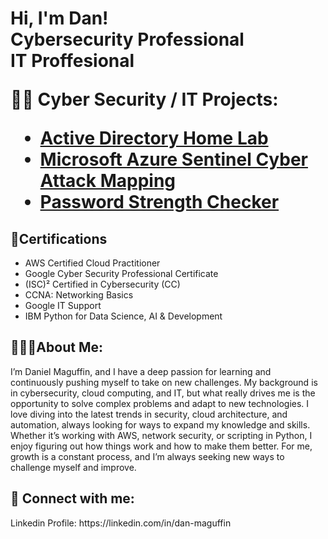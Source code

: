 <h1>Hi, I'm Dan! <br/><a>Cybersecurity Professional</a> <br/><a> IT Proffesional </a>

<b>👨‍💻 Cyber Security / IT Projects:</b>
- [Active Directory Home Lab](https://github.com/DanMaguffin/microsoft-active-directory-home-lab) 
 - [Microsoft Azure Sentinel Cyber Attack Mapping](https://github.com/DanMaguffin/Microsoft-Sentinel-with-Live-Attack-Mapping)  
  - [Password Strength Checker](https://github.com/DanMaguffin/password-checker)

 <h2>📄Certifications</h2>

- AWS Certified Cloud Practitioner
- Google Cyber Security Professional Certificate
- (ISC)² Certified in Cybersecurity (CC)
- CCNA: Networking Basics
- Google IT Support
- IBM Python for Data Science, AI & Development

<h2> 🏌🏻‍♂️About Me:</h2>

I’m Daniel Maguffin, and I have a deep passion for learning and continuously pushing myself to take on new challenges. My background is in cybersecurity, cloud computing, and IT, but what really drives me is the opportunity to solve complex problems and adapt to new technologies. I love diving into the latest trends in security, cloud architecture, and automation, always looking for ways to expand my knowledge and skills. Whether it’s working with AWS, network security, or scripting in Python, I enjoy figuring out how things work and how to make them better. For me, growth is a constant process, and I’m always seeking new ways to challenge myself and improve.


<h2> 🤳 Connect with me:</h2>
Linkedin Profile: https://linkedin.com/in/dan-maguffin


<!--
 Here are some ideas to get you started:

- 🔭 I’m currently working on ...
- 🌱 I’m currently learning ...
- 👯 I’m looking to collaborate on ...
- 🤔 I’m looking for help with ...
- 💬 Ask me about ...
- 📫 How to reach me: ...
- 😄 Pronouns: ...
- ⚡ Fun fact: ...
-->
